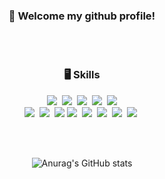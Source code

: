 <div align=center>

### 🌱 Welcome my github profile!

<br><br>


### 🖥️ Skills
<p>
  <img src="https://img.shields.io/badge/HTML5-E34F26?style=flat-square&logo=HTML5&logoColor=white">&nbsp
  <img src="https://img.shields.io/badge/CSS3-1572B6?style=flat-square&logo=CSS3&logoColor=white">&nbsp
  <img src="https://img.shields.io/badge/Tailwind-06B6D4?style=flat-square&logo=Tailwind CSS&logoColor=white">&nbsp
  <img src="https://img.shields.io/badge/Sass-CC6699?style=flat-square&logo=Sass&logoColor=white">&nbsp
  <img src="https://img.shields.io/badge/JavaScript-F7DF1E?style=flat-square&logo=Javascript&logoColor=white"><br>
  <img src="https://img.shields.io/badge/React-61DAFB?style=flat-square&logo=React&logoColor=white">&nbsp
  <img src="https://img.shields.io/badge/Recoil-3578E5?style=flat-square&logo=Recoil&logoColor=white">&nbsp
  <img src="https://img.shields.io/badge/Redux-764ABC?style=flat-square&logo=Redux&logoColor=white">
  <img src="https://img.shields.io/badge/Django-092E20?style=flat-square&logo=Django&logoColor=white">&nbsp
  <img src="https://img.shields.io/badge/MySQL-4479A1?style=flat-square&logo=MySQL&logoColor=white">&nbsp
  <img src="https://img.shields.io/badge/Figma-F24E1E?style=flat-square&logo=Figma&logoColor=white">&nbsp
  <img src="https://img.shields.io/badge/Notion-000000?style=flat-square&logo=Notion&logoColor=white">&nbsp
  <img src="https://img.shields.io/badge/Slack-4A154B?style=flat-square&logo=Slack&logoColor=white">&nbsp 
</p>  

<br><br>

![Anurag's GitHub stats](https://github-readme-stats.vercel.app/api?username=yangwonjoon&show_icons=true&theme=radical)

</div>


</div>

<!--
**yangwonjoon/yangwonjoon** is a ✨ _special_ ✨ repository because its `README.md` (this file) appears on your GitHub profile.

Here are some ideas to get you started:



- 🔭 I’m currently working on ...
- 🌱 I’m currently learning ...
- 👯 I’m looking to collaborate on ...
- 🤔 I’m looking for help with ...
- 💬 Ask me about ...
- 📫 How to reach me: ...
- 😄 Pronouns: ...
- ⚡ Fun fact: ...
-->
